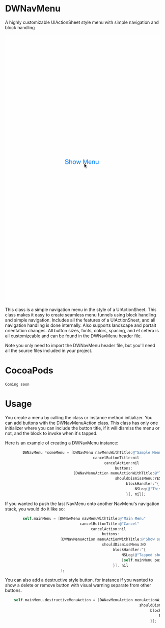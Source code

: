 # DWNavMenu
A highly customizable UIActionSheet style menu with simple navigation and block handling

![](NavMenuDemo.gif)

This class is a simple navigation menu in the style of a UIActionSheet. This class makes it easy to create seamless menu funnels using block handling and simple navigation. Includes all the features of a UIActionSheet, and all navigation handling is done internally. Also supports landscape and portait orientation changes. All button sizes, fonts, colors, spacing, and et cetera is all customizeable and can be found in the DWNavMenu header file.

Note you only need to import the DWNavMenu header file, but you'll need all the source files included in your project.

CocoaPods
==================
```
Coming soon
```

Usage
==================
You create a menu by calling the class or instance method initializer. You can add buttons with the DWNavMenuAction class. This class has only one initializer where you can include the button title, if it will dismiss the menu or not, and the block to invoke when it's tapped.

Here is an example of creating a DWNavMenu instance:
```objective-c
        DWNavMenu *someMenu = [DWNavMenu navMenuWithTitle:@"Sample Menu"
                                        cancelButtonTitle:nil
                                             cancelAction:nil
                                                  buttons:
                               [DWNavMenuAction menuActionWithTitle:@"This is a button"
                                                  shouldDismissMenu:YES
                                                       blockHandler:^{
                                                           NSLog(@"This button was tapped");
                                                       }], nil];
```

If you wanted to push the last NavMenu onto another NavMenu's navigation stack, you would do it like so:
```objective-c
        self.mainMenu = [DWNavMenu navMenuWithTitle:@"Main Menu"
                                  cancelButtonTitle:@"Cancel"
                                       cancelAction:nil
                                            buttons:
                         [DWNavMenuAction menuActionWithTitle:@"Show sample sub-menu?"
                                            shouldDismissMenu:NO
                                                 blockHandler:^{
                                                     NSLog(@"Tapped show sample sub-menu");
                                                     [self.mainMenu pushNavMenu:someMenu animated:YES];
                                                 }], nil
                         ];
```

You can also add a destructive style button, for instance if you wanted to show a delete or remove button with visual warning separate from other buttons.
```objective-c
    self.mainMenu.destructiveMenuAction = [DWNavMenuAction menuActionWithTitle:@"Delete"
                                                             shouldDismissMenu:YES
                                                                  blockHandler:^{
                                                                      NSLog(@"Delete button was tapped");
                                                                  }];
```
